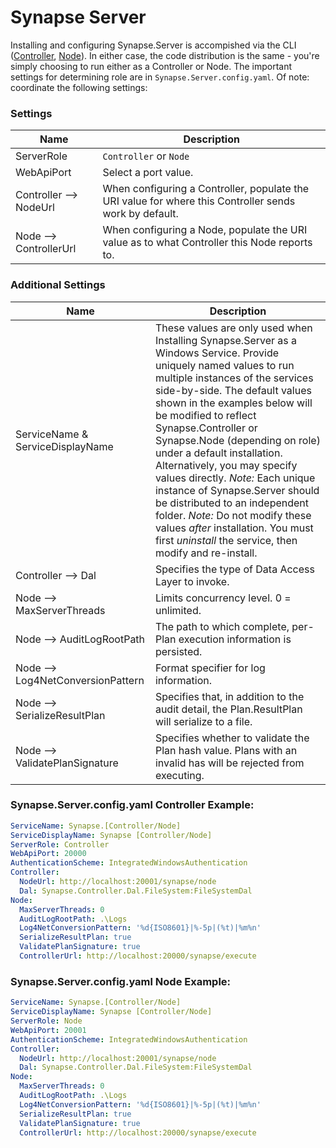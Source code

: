 # Synapse Server

Installing and configuring Synapse.Server is accompished via the CLI ([Controller](/cli/controller/ "Controller command-line"), [Node](/cli/node/ "Node command-line")).  In either case, the code distribution is the same - you're simply choosing to run either as a Controller or Node.  The important settings for determining role are in `Synapse.Server.config.yaml`.  Of note: coordinate the following settings:

### Settings
|Name|Description
|-|-
|ServerRole|`Controller` or `Node`
|WebApiPort|Select a port value.
|Controller --> NodeUrl|When configuring a Controller, populate the URI value for where this Controller sends work by default.
|Node --> ControllerUrl|When configuring a Node, populate the URI value as to what Controller this Node reports to.

### Additional Settings
|Name|Description
|-|-
|ServiceName & ServiceDisplayName|These values are only used when Installing Synapse.Server as a Windows Service.  Provide uniquely named values to run multiple instances of the services side-by-side.  The default values shown in the examples below will be modified to reflect Synapse.Controller or Synapse.Node (depending on role) under a default installation.  Alternatively, you may specify values directly.   _Note:_ Each unique instance of Synapse.Server should be distributed to an independent folder.  _Note:_ Do not modify these values _after_ installation.  You must first _uninstall_ the service, then modify and re-install.
|Controller --> Dal|Specifies the type of Data Access Layer to invoke.
|Node --> MaxServerThreads|Limits concurrency level.  0 = unlimited.
|Node --> AuditLogRootPath|The path to which complete, per-Plan execution information is persisted.
|Node --> Log4NetConversionPattern|Format specifier for log information.
|Node --> SerializeResultPlan|Specifies that, in addition to the audit detail, the Plan.ResultPlan will serialize to a file.
|Node --> ValidatePlanSignature|Specifies whether to validate the Plan hash value.  Plans with an invalid has will be rejected from executing. 

### Synapse.Server.config.yaml Controller Example:

```yaml
ServiceName: Synapse.[Controller/Node]
ServiceDisplayName: Synapse [Controller/Node]
ServerRole: Controller
WebApiPort: 20000
AuthenticationScheme: IntegratedWindowsAuthentication
Controller:
  NodeUrl: http://localhost:20001/synapse/node
  Dal: Synapse.Controller.Dal.FileSystem:FileSystemDal
Node:
  MaxServerThreads: 0
  AuditLogRootPath: .\Logs
  Log4NetConversionPattern: '%d{ISO8601}|%-5p|(%t)|%m%n'
  SerializeResultPlan: true
  ValidatePlanSignature: true
  ControllerUrl: http://localhost:20000/synapse/execute
```

### Synapse.Server.config.yaml Node Example:

```yaml
ServiceName: Synapse.[Controller/Node]
ServiceDisplayName: Synapse [Controller/Node]
ServerRole: Node
WebApiPort: 20001
AuthenticationScheme: IntegratedWindowsAuthentication
Controller:
  NodeUrl: http://localhost:20001/synapse/node
  Dal: Synapse.Controller.Dal.FileSystem:FileSystemDal
Node:
  MaxServerThreads: 0
  AuditLogRootPath: .\Logs
  Log4NetConversionPattern: '%d{ISO8601}|%-5p|(%t)|%m%n'
  SerializeResultPlan: true
  ValidatePlanSignature: true
  ControllerUrl: http://localhost:20000/synapse/execute
```